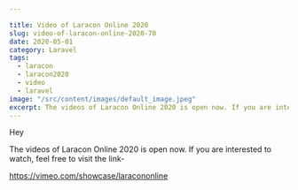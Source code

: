```yaml
---

title: Video of Laracon Online 2020
slug: video-of-laracon-online-2020-70
date: 2020-05-01
category: Laravel
tags:
  - laracon
  - laracon2020
  - video
  - laravel
image: "/src/content/images/default_image.jpeg"
excerpt: The videos of Laracon Online 2020 is open now. If you are interested to watch, feel free to visit the link-
---
```


Hey

The videos of Laracon Online 2020 is open now. If you are interested to watch, feel free to visit the link-

https://vimeo.com/showcase/laracononline
